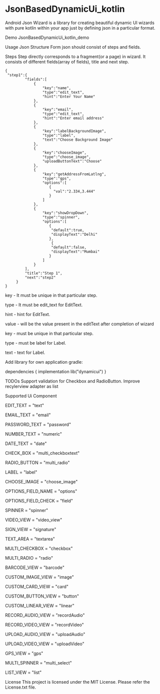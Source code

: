 # JsonBasedDynamicUi_kotlin
Android Json Wizard is a library for creating beautiful dynamic UI wizards with pure kotlin within your app just by defining json in a particular format.

Demo
JsonBasedDynamicUi_kotlin_demo


Usage
Json Structure
Form json should consist of steps and fields.

Steps
Step directly corresponds to a fragment(or a page) in wizard. It consists of different fields(array of fields), title and next step.

    {
     "step1":{
             "fields":[
                 {
                     "key":"name",
                     "type":"edit_text",
                     "hint":"Enter Your Name"
                 },
                 {
                     "key":"email",
                     "type":"edit_text",
                     "hint":"Enter email address"
                 },
                 {
                     "key":"labelBackgroundImage",
                     "type":"label",
                     "text":"Choose Background Image"
                 },
                 {
                     "key":"chooseImage",
                     "type":"choose_image",
                     "uploadButtonText":"Choose"
                 },
                 {
                     "key":"getAddressFromLatlng",
                     "type":"gps",
                     "options":[
                        {
                          "val":"2.334,3.444"
                        }
                     ]
                 },
                 {
                     "key":"showDropDown",
                     "type":"spinner",
                     "options":[
                        {
                         "default":true,
                         "displayText":"Delhi"
                        },
                         {
                         "default":false,
                         "displayText":"Mumbai"
                        }
                     ]
                 }
             ],
             "title":"Step 1",
             "next":"step2"
         }
    }
    
    
key - It must be unique in that particular step.

type - It must be edit_text for EditText.

hint - hint for EditText.

value - will be the value present in the editText after completion of wizard

key - must be unique in that particular step.

type - must be label for Label.

text - text for Label.



Add library for own application
gradle:

dependencies {
    implementation lib("dynamicui")
}


TODOs
Support validation for Checkbox and RadioButton.
Improve recylerview adapter as list

Supported Ui Component

EDIT_TEXT = "text"

EMAIL_TEXT = "email"

PASSWORD_TEXT = "password"

NUMBER_TEXT = "numeric"

DATE_TEXT = "date"

CHECK_BOX = "multi_checkboxtext"

RADIO_BUTTON = "multi_radio"

LABEL = "label"

CHOOSE_IMAGE = "choose_image"

OPTIONS_FIELD_NAME = "options"

OPTIONS_FIELD_CHECK = "field"

SPINNER = "spinner"

VIDEO_VIEW = "video_view"

SIGN_VIEW = "signature"

TEXT_AREA = "textarea"

MULTI_CHECKBOX = "checkbox"

MULTI_RADIO = "radio"

BARCODE_VIEW = "barcode"

CUSTOM_IMAGE_VIEW = "image"

CUSTOM_CARD_VIEW = "card"

CUSTOM_BUTTON_VIEW = "button"

CUSTOM_LINEAR_VIEW = "linear"

RECORD_AUDIO_VIEW = "recordAudio"

RECORD_VIDEO_VIEW = "recordVideo"

UPLOAD_AUDIO_VIEW = "uploadAudio"

UPLOAD_VIDEO_VIEW = "uploadVideo"

GPS_VIEW = "gps"

MULTI_SPINNER = "multi_select"

LIST_VIEW = "list"

License
This project is licensed under the MIT License. Please refer the License.txt file.
